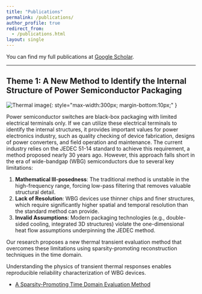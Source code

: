 ```yaml
---
title: "Publications"
permalink: /publications/
author_profile: true
redirect_from:
  - /publications.html
layout: single
---
```

You can find my full publications at [Google Scholar](https://scholar.google.com/citations?hl=en&user=eadyCuQAAAAJ).

---

## Theme 1: A New Method to Identify the Internal Structure of Power Semiconductor Packaging

![Thermal image](/images/themes/thermal.png){: style="max-width:300px; margin-bottom:10px;" }

Power semiconductor switches are black-box packaging with limited electrical terminals only. If we can utilize these electrical terminals to identify the internal structures, it provides important values for power electronics industry, such as quality checking of device fabrication, designs of power converters, and field operation and maintenance. The current industry relies on the JEDEC 51-14 standard to achieve this requirement, a method proposed nearly 30 years ago. However, this approach falls short in the era of wide-bandgap (WBG) semiconductors due to several key limitations:

1. **Mathematical Ill-posedness**: The traditional method is unstable in the high-frequency range, forcing low-pass filtering that removes valuable structural detail.
2. **Lack of Resolution**: WBG devices use thinner chips and finer structures, which require significantly higher spatial and temporal resolution than the standard method can provide.
3. **Invalid Assumptions**: Modern packaging technologies (e.g., double-sided cooling, integrated 3D structures) violate the one-dimensional heat flow assumptions underpinning the JEDEC method.

Our research proposes a new thermal transient evaluation method that overcomes these limitations using sparsity-promoting reconstruction techniques in the time domain.



Understanding the physics of transient thermal responses enables reproducible reliability characterization of WBG devices.

- [A Sparsity-Promoting Time Domain Evaluation Method](/publication/2024-timedomainttm)
